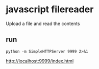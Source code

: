 

# javascript filereader

Upload a file and read the contents


## run 
```
python -m SimpleHTTPServer 9999 2>&1
```


[http://localhost:9999/index.html](http://localhost:9999/index.html)
